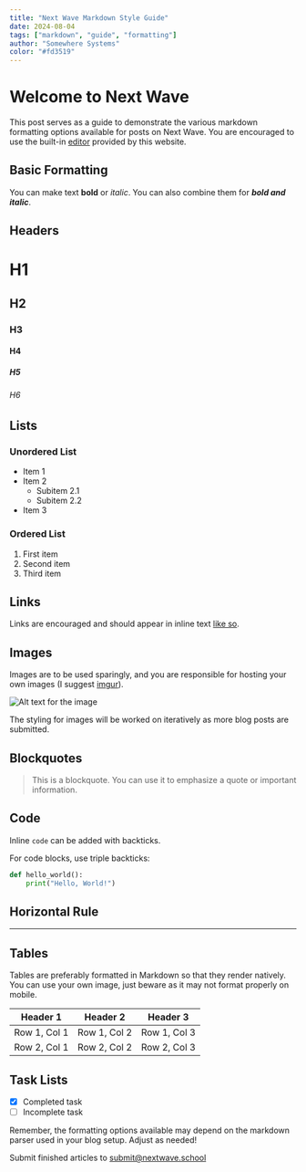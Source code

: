 ```yaml
---
title: "Next Wave Markdown Style Guide"
date: 2024-08-04
tags: ["markdown", "guide", "formatting"]
author: "Somewhere Systems"
color: "#fd3519"
---
```


# Welcome to Next Wave

This post serves as a guide to demonstrate the various markdown formatting options available for posts on Next Wave. You are encouraged to use the built-in [editor](https://nextwave.school/editor) provided by this website.

## Basic Formatting

You can make text **bold** or *italic*. You can also combine them for ***bold and italic***.

## Headers

# H1
## H2
### H3
#### H4
##### H5
###### H6

## Lists

### Unordered List
- Item 1
- Item 2
  - Subitem 2.1
  - Subitem 2.2
- Item 3

### Ordered List
1. First item
2. Second item
3. Third item

## Links

Links are encouraged and should appear in inline text [like so](https://www.nextwave.school).

## Images

Images are to be used sparingly, and you are responsible for hosting your own images (I suggest [imgur](https://imgur.com/)). 

![Alt text for the image](https://i.imgur.com/FUAAT7E.jpg)

The styling for images will be worked on iteratively as more blog posts are submitted.

## Blockquotes

> This is a blockquote. You can use it to emphasize a quote or important information.

## Code

Inline `code` can be added with backticks.

For code blocks, use triple backticks:

```python
def hello_world():
    print("Hello, World!")
```

## Horizontal Rule

---

## Tables

Tables are preferably formatted in Markdown so that they render natively. You can use your own image, just beware as it may not format properly on mobile.

| Header 1 | Header 2 | Header 3 |
|----------|----------|----------|
| Row 1, Col 1 | Row 1, Col 2 | Row 1, Col 3 |
| Row 2, Col 1 | Row 2, Col 2 | Row 2, Col 3 |

## Task Lists

- [x] Completed task
- [ ] Incomplete task

Remember, the formatting options available may depend on the markdown parser used in your blog setup. Adjust as needed!

Submit finished articles to submit@nextwave.school
